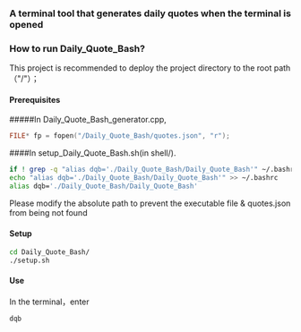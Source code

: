 ### A terminal tool that generates daily quotes when the terminal is opened

### How to run Daily_Quote_Bash?
This project is recommended to deploy the project directory to the root path （"/"）；

#### Prerequisites
#####In Daily_Quote_Bash_generator.cpp,
```c++
FILE* fp = fopen("/Daily_Quote_Bash/quotes.json", "r");
```
####In setup_Daily_Quote_Bash.sh(in shell/).
```bash
if ! grep -q "alias dqb='./Daily_Quote_Bash/Daily_Quote_Bash'" ~/.bashrc; then
echo "alias dqb='./Daily_Quote_Bash/Daily_Quote_Bash'" >> ~/.bashrc
alias dqb='./Daily_Quote_Bash/Daily_Quote_Bash'
```
Please modify the absolute path to prevent the executable file & quotes.json from being not found

#### Setup
```bash
cd Daily_Quote_Bash/
./setup.sh
```

#### Use
In the terminal，enter
```bash
dqb
```



  
